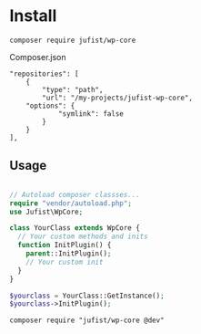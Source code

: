 # Install 

`composer require jufist/wp-core`

Composer.json
```
"repositories": [
    {
        "type": "path",
        "url": "/my-projects/jufist-wp-core",
	"options": {
            "symlink": false
        }
    }
],
```


## Usage

```php

// Autoload composer classses...
require "vendor/autoload.php";
use Jufist\WpCore;

class YourClass extends WpCore {
  // Your custom methods and inits
  function InitPlugin() {
    parent::InitPlugin();
    // Your custom init
  }
}

$yourclass = YourClass::GetInstance();
$yourclass->InitPlugin();


```
```composer
composer require "jufist/wp-core @dev"
```

